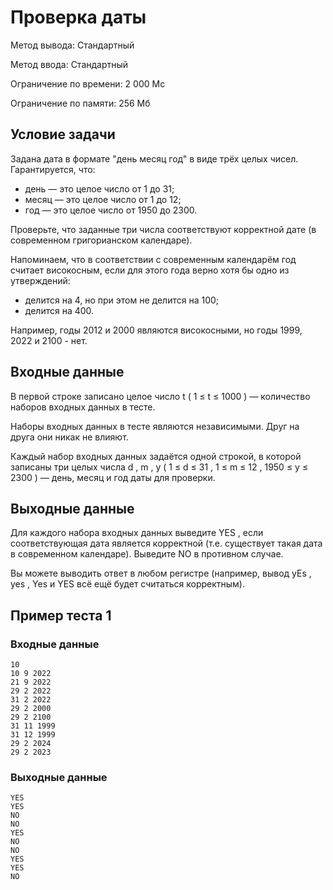 # Проверка даты

Метод вывода: Стандартный

Метод ввода: Стандартный

Ограничение по времени: 2 000 Мс

Ограничение по памяти: 256 Мб

## Условие задачи

Задана дата в формате "день месяц год" в виде трёх целых чисел. Гарантируется, что:

- день — это целое число от 1 до 31;
- месяц — это целое число от 1 до 12;
- год — это целое число от 1950 до 2300.

Проверьте, что заданные три числа соответствуют корректной дате (в современном григорианском календаре).

Напоминаем, что в соответствии с современным календарём год считает високосным, если для этого года верно хотя бы одно из утверждений:

- делится на 4, но при этом не делится на 100;
- делится на 400.

Например, годы 2012 и 2000 являются високосными, но годы 1999, 2022 и 2100 - нет.

## Входные данные

В первой строке записано целое число
t
(
1
≤
t
≤
1000
) —  количество наборов входных данных в тесте.

Наборы входных данных в тесте являются независимыми. Друг на друга они никак не влияют.

Каждый набор входных данных задаётся одной строкой, в которой записаны три целых числа
d
,
m
,
y
(
1
≤
d
≤
31
,
1
≤
m
≤
12
,
1950
≤
y
≤
2300
) — день, месяц и год даты для проверки.

## Выходные данные

Для каждого набора входных данных выведите
YES
, если соответствующая дата является корректной (т.е. существует такая дата в современном календаре). Выведите
NO
в противном случае.

Вы можете выводить ответ в любом регистре (например, вывод
yEs
,
yes
,
Yes
и
YES
всё ещё будет считаться корректным).

## Пример теста 1

### Входные данные
```
10
10 9 2022
21 9 2022
29 2 2022
31 2 2022
29 2 2000
29 2 2100
31 11 1999
31 12 1999
29 2 2024
29 2 2023
```

### Выходные данные
```
YES
YES
NO
NO
YES
NO
NO
YES
YES
NO
```